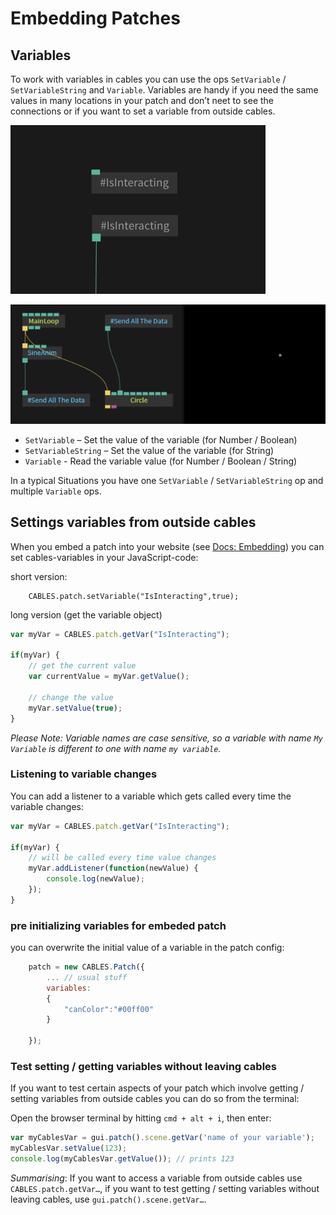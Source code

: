 # Embedding Patches

## Variables

To work with variables in cables you can use the ops `SetVariable` / `SetVariableString` and `Variable`.
Variables are handy if you need the same values in many locations in your patch and don’t neet to see the connections or if you want to set a variable from outside cables.

![Button](img/vars.png)

![Button](img/a_sending_variables_animation.gif)

- `SetVariable` – Set the value of the variable (for Number / Boolean)
- `SetVariableString` – Set the value of the variable (for String)
- `Variable` - Read the variable value (for Number / Boolean / String)

In a typical Situations you have one `SetVariable` / `SetVariableString` op and multiple `Variable` ops.

## Settings variables from outside cables

When you embed a patch into your website (see [Docs: Embedding](https://docs.cables.gl/dev_embed/dev_embed.html)) you can set cables-variables in your JavaScript-code:

short version:

```
    CABLES.patch.setVariable("IsInteracting",true);
```

long version (get the variable object)

```javascript
var myVar = CABLES.patch.getVar("IsInteracting");

if(myVar) {
    // get the current value
    var currentValue = myVar.getValue(); 

    // change the value
    myVar.setValue(true);    
}
```

*Please Note: Variable names are case sensitive, so a variable with name `My Variable` is different to one with name `my variable`.*

### Listening to variable changes

You can add a listener to a variable which gets called every time the variable changes:

```javascript
var myVar = CABLES.patch.getVar("IsInteracting");

if(myVar) {
	// will be called every time value changes
    myVar.addListener(function(newValue) {
        console.log(newValue);
    });
}
```

### pre initializing variables for embeded patch

you can overwrite the initial value of a variable in the patch config:

```javascript
    patch = new CABLES.Patch({
        ... // usual stuff
        variables:
        {
            "canColor":"#00ff00"
        }

    });
```


### Test setting / getting variables without leaving cables

If you want to test certain aspects of your patch which involve getting / setting variables from outside cables you can do so from the terminal:  

Open the browser terminal by hitting `cmd + alt + i`, then enter:

```javascript
var myCablesVar = gui.patch().scene.getVar('name of your variable');
myCablesVar.setValue(123);
console.log(myCablesVar.getValue()); // prints 123
```

*Summarising*: If you want to access a variable from outside cables use `CABLES.patch.getVar…`, if you want to test getting / setting variables without leaving cables, use `gui.patch().scene.getVar…`.  
